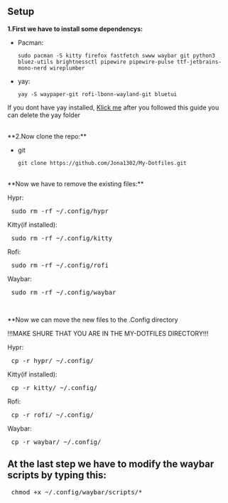 ## Setup ##

**1.First we have to install some dependencys:**

- Pacman:

      sudo pacman -S kitty firefox fastfetch swww waybar git python3 bluez-utils brightnessctl pipewire pipewire-pulse ttf-jetbrains-mono-nerd wireplumber

 - yay:

       yay -S waypaper-git rofi-lbonn-wayland-git bluetui
If you dont have yay installed, [Klick me](https://github.com/Jguer/yay) after you followed this guide you can delete the yay folder

<br/>
**2.Now clone the repo:**

 - git
    
       git clone https://github.com/Jona1302/My-Dotfiles.git

<br>
**Now we have to remove the existing files:**

 Hypr:
 <pre> sudo rm -rf ~/.config/hypr </pre>

 Kitty(if installed):
 <pre> sudo rm -rf ~/.config/kitty </pre>

 Rofi:
 <pre> sudo rm -rf ~/.config/rofi </pre>

 Waybar:
 <pre> sudo rm -rf ~/.config/waybar </pre><br>


**Now we can move the new files to the .Config directory

!!!MAKE SHURE THAT YOU ARE IN THE MY-DOTFILES DIRECTORY!!!

 Hypr:
 <pre> cp -r hypr/ ~/.config/ </pre>

 Kitty(if installed):
 <pre> cp -r kitty/ ~/.config/ </pre>

 Rofi:
 <pre> cp -r rofi/ ~/.config/ </pre>

 Waybar:
 <pre> cp -r waybar/ ~/.config/ </pre>

## At the last step we have to modify the waybar scripts by typing this:

 <pre> chmod +x ~/.config/waybar/scripts/* </pre>
